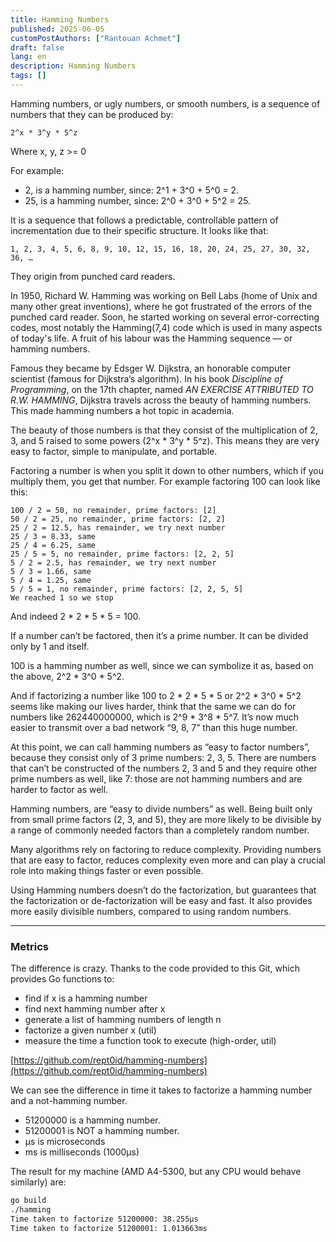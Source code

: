 ```yaml
---
title: Hamming Numbers
published: 2025-06-05
customPostAuthors: ["Rantouan Achmet"]
draft: false
lang: en
description: Hamming Numbers
tags: []
---
```


Hamming numbers, or ugly numbers, or smooth numbers, is a sequence of numbers that they can be produced by:

```
2^x * 3^y * 5^z
```

Where x, y, z >= 0

For example:

* 2, is a hamming number, since: 2^1 + 3^0 + 5^0 = 2.
* 25, is a hamming number, since: 2^0 + 3^0 + 5^2 = 25.

It is a sequence that follows a predictable, controllable pattern of incrementation due to their specific structure. It looks like that:

```
1, 2, 3, 4, 5, 6, 8, 9, 10, 12, 15, 16, 18, 20, 24, 25, 27, 30, 32, 36, …
```

They origin from punched card readers.

In 1950, Richard W. Hamming was working on Bell Labs (home of Unix and many other great inventions), where he got frustrated of the errors of the punched card reader. Soon, he started working on several error-correcting codes, most notably the Hamming(7,4) code which is used in many aspects of today's life. A fruit of his labour was the Hamming sequence — or hamming numbers.

Famous they became by Edsger W. Dijkstra, an honorable computer scientist (famous for Dijkstra’s algorithm).
In his book *Discipline of Programming*, on the 17th chapter, named *AN EXERCISE ATTRIBUTED TO R.W. HAMMING*, Dijkstra travels across the beauty of hamming numbers.
This made hamming numbers a hot topic in academia.

The beauty of those numbers is that they consist of the multiplication of 2, 3, and 5 raised to some powers (2^x \* 3^y \* 5^z). This means they are very easy to factor, simple to manipulate, and portable.

Factoring a number is when you split it down to other numbers, which if you multiply them, you get that number. For example factoring 100 can look like this:

```
100 / 2 = 50, no remainder, prime factors: [2]
50 / 2 = 25, no remainder, prime factors: [2, 2]
25 / 2 = 12.5, has remainder, we try next number
25 / 3 = 8.33, same
25 / 4 = 6.25, same
25 / 5 = 5, no remainder, prime factors: [2, 2, 5]
5 / 2 = 2.5, has remainder, we try next number
5 / 3 = 1.66, same
5 / 4 = 1.25, same
5 / 5 = 1, no remainder, prime factors: [2, 2, 5, 5]
We reached 1 so we stop
```

And indeed 2 \* 2 \* 5 \* 5 = 100.

If a number can’t be factored, then it’s a prime number. It can be divided only by 1 and itself.

100 is a hamming number as well, since we can symbolize it as, based on the above, 2^2 \* 3^0 \* 5^2.

And if factorizing a number like 100 to 2 \* 2 \* 5 \* 5 or 2^2 \* 3^0 \* 5^2 seems like making our lives harder, think that the same we can do for numbers like 262440000000, which is 2^9 \* 3^8 \* 5^7. It’s now much easier to transmit over a bad network “9, 8, 7” than this huge number.

At this point, we can call hamming numbers as “easy to factor numbers”, because they consist only of 3 prime numbers: 2, 3, 5.
There are numbers that can’t be constructed of the numbers 2, 3 and 5 and they require other prime numbers as well, like 7: those are not hamming numbers and are harder to factor as well.

Hamming numbers, are “easy to divide numbers” as well. Being built only from small prime factors (2, 3, and 5), they are more likely to be divisible by a range of commonly needed factors than a completely random number.

Many algorithms rely on factoring to reduce complexity. Providing numbers that are easy to factor, reduces complexity even more and can play a crucial role into making things faster or even possible.

Using Hamming numbers doesn’t do the factorization, but guarantees that the factorization or de-factorization will be easy and fast. It also provides more easily divisible numbers, compared to using random numbers.

---

### Metrics

The difference is crazy. Thanks to the code provided to this Git, which provides Go functions to:

* find if x is a hamming number
* find next hamming number after x
* generate a list of hamming numbers of length n
* factorize a given number x (util)
* measure the time a function took to execute (high-order, util)

[https://github.com/rept0id/hamming-numbers](https://github.com/rept0id/hamming-numbers)

We can see the difference in time it takes to factorize a hamming number and a not-hamming number.

* 51200000 is a hamming number.
* 51200001 is NOT a hamming number.
* µs is microseconds
* ms is milliseconds (1000µs)

The result for my machine (AMD A4-5300, but any CPU would behave similarly) are:

```bash
go build
./hamming
Time taken to factorize 51200000: 38.255µs
Time taken to factorize 51200001: 1.013663ms
```
